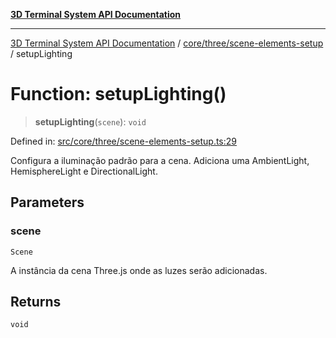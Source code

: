 [**3D Terminal System API Documentation**](../../../../README.md)

***

[3D Terminal System API Documentation](../../../../README.md) / [core/three/scene-elements-setup](../README.md) / setupLighting

# Function: setupLighting()

> **setupLighting**(`scene`): `void`

Defined in: [src/core/three/scene-elements-setup.ts:29](https://github.com/Dicommunitas/ThreeJS_Terminal_3D2/blob/50ef787d9f23a1c5f4362ca495ac1334ca854f4f/src/core/three/scene-elements-setup.ts#L29)

Configura a iluminação padrão para a cena.
Adiciona uma AmbientLight, HemisphereLight e DirectionalLight.

## Parameters

### scene

`Scene`

A instância da cena Three.js onde as luzes serão adicionadas.

## Returns

`void`
